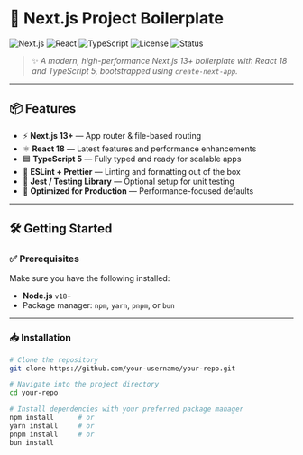 # 🚀 Next.js Project Boilerplate

![Next.js](https://img.shields.io/badge/Next.js-13%2B-black?logo=next.js&style=flat)
![React](https://img.shields.io/badge/React-18-blue?logo=react)
![TypeScript](https://img.shields.io/badge/TypeScript-5-blue?logo=typescript)
![License](https://img.shields.io/badge/License-MIT-green?style=flat)
![Status](https://img.shields.io/badge/Status-Production--Ready-brightgreen)

> ✨ *A modern, high-performance Next.js 13+ boilerplate with React 18 and TypeScript 5, bootstrapped using `create-next-app`.*

---

## 📦 **Features**

- ⚡️ **Next.js 13+** — App router & file-based routing
- ⚛️ **React 18** — Latest features and performance enhancements
- 🟦 **TypeScript 5** — Fully typed and ready for scalable apps
- 🎯 **ESLint + Prettier** — Linting and formatting out of the box
- 🧪 **Jest / Testing Library** — Optional setup for unit testing
- 🚀 **Optimized for Production** — Performance-focused defaults

---

## 🛠️ **Getting Started**

### ✅ **Prerequisites**

Make sure you have the following installed:

- **Node.js** `v18+`
- Package manager: `npm`, `yarn`, `pnpm`, or `bun`

---

### 📥 **Installation**

```bash
# Clone the repository
git clone https://github.com/your-username/your-repo.git

# Navigate into the project directory
cd your-repo

# Install dependencies with your preferred package manager
npm install      # or
yarn install     # or
pnpm install     # or
bun install
